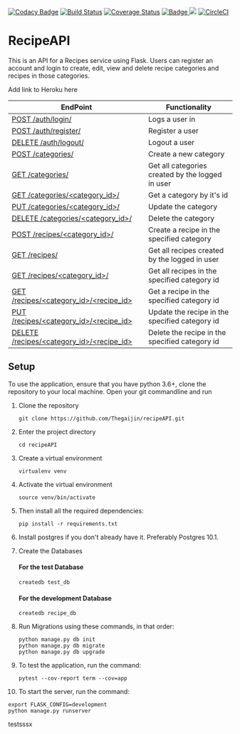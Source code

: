 [![Codacy Badge](https://api.codacy.com/project/badge/Grade/6f13916edb504c14ac71eb37b9a6e861)](https://www.codacy.com/app/Thegaijin/RecipeAPI?utm_source=github.com&utm_medium=referral&utm_content=Thegaijin/RecipeAPI&utm_campaign=badger)
[![Build Status](https://travis-ci.org/Thegaijin/RecipeAPI.svg?branch=master)](https://travis-ci.org/Thegaijin/RecipeAPI)
[![Coverage Status](https://coveralls.io/repos/github/Thegaijin/RecipeAPI/badge.svg?branch=validate)](https://coveralls.io/github/Thegaijin/RecipeAPI?branch=validate)
<a href="https://www.python.org/dev/peps/pep-0008/">
<img class="notice-badge" src="https://img.shields.io/badge/code%20style-pep8-orange.svg" alt="Badge"/>
</a>
<a href="https://codeclimate.com/github/Thegaijin/RecipeAPI/maintainability"><img src="https://api.codeclimate.com/v1/badges/c75e4a167e39a25c50aa/maintainability" /></a>
[![CircleCI](https://circleci.com/gh/Thegaijin/RecipeAPI.svg?style=svg)](https://circleci.com/gh/Thegaijin/RecipeAPI)

# RecipeAPI

This is an API for a Recipes service using Flask. Users can register an account and login to create, edit, view and delete recipe categories and recipes in those categories.

Add link to Heroku here

| EndPoint                                          | Functionality                                    |
| ------------------------------------------------- | ------------------------------------------------ |
| [ POST /auth/login/ ](#)                          | Logs a user in                                   |
| [ POST /auth/register/ ](#)                       | Register a user                                  |
| [ DELETE /auth/logout/ ](#)                       | Logout a user                                    |
| [ POST /categories/ ](#)                          | Create a new category                            |
| [ GET /categories/ ](#)                           | Get all categories created by the logged in user |
| [ GET /categories/\<category_id>/ ](#)            | Get a category by it's id                        |
| [ PUT /categories/\<category_id>/ ](#)            | Update the category                              |
| [ DELETE /categories/\<category_id>/ ](#)         | Delete the category                              |
| [ POST /recipes/\<category_id>/ ](#)              | Create a recipe in the specified category        |
| [ GET /recipes/](#)                               | Get all recipes created by the logged in user    |
| [ GET /recipes/\<category_id>/](#)                | Get all recipes in the specified category id     |
| [ GET /recipes/\<category_id>/\<recipe_id>](#)    | Get a recipe in the specified category id        |
| [ PUT /recipes/\<category_id>/<recipe_id> ](#)    | Update the recipe in the specified category id   |
| [ DELETE /recipes/\<category_id>/<recipe_id> ](#) | Delete the recipe in the specified category id   |

## Setup

To use the application, ensure that you have python 3.6+, clone the repository to your local machine. Open your git commandline and run

1. Clone the repository

   ```
   git clone https://github.com/Thegaijin/recipeAPI.git
   ```

2. Enter the project directory
   ```
   cd recipeAPI
   ```
3. Create a virtual environment
   ```
   virtualenv venv
   ```
4. Activate the virtual environment
   ```
   source venv/bin/activate
   ```
5. Then install all the required dependencies:
   ```
   pip install -r requirements.txt
   ```
6. Install postgres if you don't already have it. Preferably Postgres 10.1.

7. Create the Databases

   #### For the test Database

   ```
   createdb test_db
   ```

   #### For the development Database

   ```
   createdb recipe_db
   ```

8. Run Migrations using these commands, in that order:

   ```
   python manage.py db init
   python manage.py db migrate
   python manage.py db upgrade
   ```

9. To test the application, run the command:

   ```
   pytest --cov-report term --cov=app
   ```

10. To start the server, run the command:

```
export FLASK_CONFIG=development
python manage.py runserver
```

testsssx
